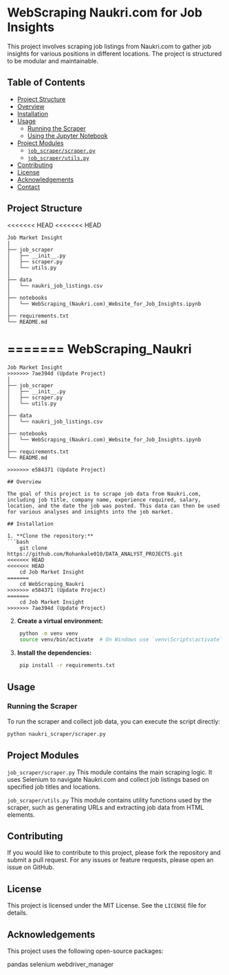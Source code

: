 # WebScraping Naukri.com for Job Insights

This project involves scraping job listings from Naukri.com to gather job insights for various positions in different locations. The project is structured to be modular and maintainable.

## Table of Contents

- [Project Structure](#project-structure)
- [Overview](#overview)
- [Installation](#installation)
- [Usage](#usage)
  - [Running the Scraper](#running-the-scraper)
  - [Using the Jupyter Notebook](#using-the-jupyter-notebook)
- [Project Modules](#project-modules)
  - [`job_scraper/scraper.py`](#job_scraperscraperpy)
  - [`job_scraper/utils.py`](#job_scraperutilspy)
- [Contributing](#contributing)
- [License](#license)
- [Acknowledgements](#acknowledgements)
- [Contact](#contact)

## Project Structure

<<<<<<< HEAD
<<<<<<< HEAD
```plaintext
Job Market Insight
│
├── job_scraper
│   ├── __init__.py
│   ├── scraper.py
│   └── utils.py
│
├── data
│   └── naukri_job_listings.csv
│
├── notebooks
│   └── WebScraping_(Naukri.com)_Website_for_Job_Insights.ipynb
│
├── requirements.txt
└── README.md
```
=======
WebScraping_Naukri
=======
```plaintext
Job Market Insight
>>>>>>> 7ae394d (Update Project)
│
├── job_scraper
│   ├── __init__.py
│   ├── scraper.py
│   └── utils.py
│
├── data
│   └── naukri_job_listings.csv
│
├── notebooks
│   └── WebScraping_(Naukri.com)_Website_for_Job_Insights.ipynb
│
├── requirements.txt
└── README.md

>>>>>>> e584371 (Update Project)

## Overview

The goal of this project is to scrape job data from Naukri.com, including job title, company name, experience required, salary, location, and the date the job was posted. This data can then be used for various analyses and insights into the job market.

## Installation

1. **Clone the repository:**
```bash
    git clone https://github.com/Rohankale010/DATA_ANALYST_PROJECTS.git
<<<<<<< HEAD
<<<<<<< HEAD
    cd Job Market Insight
=======
    cd WebScraping_Naukri
>>>>>>> e584371 (Update Project)
=======
    cd Job Market Insight
>>>>>>> 7ae394d (Update Project)
```

2. **Create a virtual environment:**
```bash
    python -m venv venv
    source venv/bin/activate  # On Windows use `venv\Scripts\activate`
```

3. **Install the dependencies:**
```bash
    pip install -r requirements.txt
```

## Usage

### Running the Scraper

To run the scraper and collect job data, you can execute the script directly:

```bash
python naukri_scraper/scraper.py
```

## Project Modules

`job_scraper/scraper.py`
This module contains the main scraping logic. It uses Selenium to navigate Naukri.com and collect job listings based on specified job titles and locations.

`job_scraper/utils.py`
This module contains utility functions used by the scraper, such as generating URLs and extracting job data from HTML elements.

## Contributing

If you would like to contribute to this project, please fork the repository and submit a pull request. For any issues or feature requests, please open an issue on GitHub.

## License

This project is licensed under the MIT License. See the `LICENSE` file for details.

## Acknowledgements

This project uses the following open-source packages:

pandas
selenium
webdriver_manager